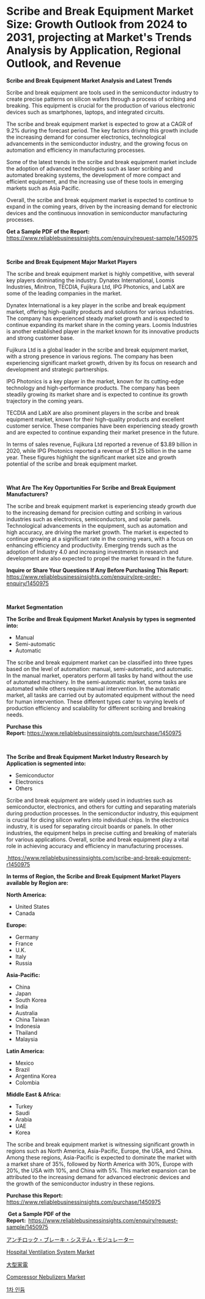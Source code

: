 <p><h1>Scribe and Break Equipment Market Size: Growth Outlook from 2024 to 2031, projecting at Market's Trends Analysis by Application, Regional Outlook, and Revenue</h1></p><p><strong>Scribe and Break Equipment Market Analysis and Latest Trends</strong></p>
<p><p>Scribe and break equipment are tools used in the semiconductor industry to create precise patterns on silicon wafers through a process of scribing and breaking. This equipment is crucial for the production of various electronic devices such as smartphones, laptops, and integrated circuits.</p><p>The scribe and break equipment market is expected to grow at a CAGR of 9.2% during the forecast period. The key factors driving this growth include the increasing demand for consumer electronics, technological advancements in the semiconductor industry, and the growing focus on automation and efficiency in manufacturing processes.</p><p>Some of the latest trends in the scribe and break equipment market include the adoption of advanced technologies such as laser scribing and automated breaking systems, the development of more compact and efficient equipment, and the increasing use of these tools in emerging markets such as Asia Pacific.</p><p>Overall, the scribe and break equipment market is expected to continue to expand in the coming years, driven by the increasing demand for electronic devices and the continuous innovation in semiconductor manufacturing processes.</p></p>
<p><strong>Get a Sample PDF of the Report:&nbsp;</strong> <a href="https://www.reliablebusinessinsights.com/enquiry/request-sample/1450975">https://www.reliablebusinessinsights.com/enquiry/request-sample/1450975</a></p>
<p>&nbsp;</p>
<p><strong>Scribe and Break Equipment Major Market Players</strong></p>
<p><p>The scribe and break equipment market is highly competitive, with several key players dominating the industry. Dynatex International, Loomis Industries, Minitron, TECDIA, Fujikura Ltd, IPG Photonics, and LabX are some of the leading companies in the market.</p><p>Dynatex International is a key player in the scribe and break equipment market, offering high-quality products and solutions for various industries. The company has experienced steady market growth and is expected to continue expanding its market share in the coming years. Loomis Industries is another established player in the market known for its innovative products and strong customer base.</p><p>Fujikura Ltd is a global leader in the scribe and break equipment market, with a strong presence in various regions. The company has been experiencing significant market growth, driven by its focus on research and development and strategic partnerships.</p><p>IPG Photonics is a key player in the market, known for its cutting-edge technology and high-performance products. The company has been steadily growing its market share and is expected to continue its growth trajectory in the coming years.</p><p>TECDIA and LabX are also prominent players in the scribe and break equipment market, known for their high-quality products and excellent customer service. These companies have been experiencing steady growth and are expected to continue expanding their market presence in the future.</p><p>In terms of sales revenue, Fujikura Ltd reported a revenue of $3.89 billion in 2020, while IPG Photonics reported a revenue of $1.25 billion in the same year. These figures highlight the significant market size and growth potential of the scribe and break equipment market.</p></p>
<p>&nbsp;</p>
<p><strong>What Are The Key Opportunities For Scribe and Break Equipment Manufacturers?</strong></p>
<p><p>The scribe and break equipment market is experiencing steady growth due to the increasing demand for precision cutting and scribing in various industries such as electronics, semiconductors, and solar panels. Technological advancements in the equipment, such as automation and high accuracy, are driving the market growth. The market is expected to continue growing at a significant rate in the coming years, with a focus on enhancing efficiency and productivity. Emerging trends such as the adoption of Industry 4.0 and increasing investments in research and development are also expected to propel the market forward in the future.</p></p>
<p><strong>Inquire or Share Your Questions If Any Before Purchasing This Report:</strong> <a href="https://www.reliablebusinessinsights.com/enquiry/pre-order-enquiry/1450975">https://www.reliablebusinessinsights.com/enquiry/pre-order-enquiry/1450975</a></p>
<p>&nbsp;</p>
<p><strong>Market Segmentation</strong></p>
<p><strong>The Scribe and Break Equipment Market Analysis by types is segmented into:</strong></p>
<p><ul><li>Manual</li><li>Semi-automatic</li><li>Automatic</li></ul></p>
<p><p>The scribe and break equipment market can be classified into three types based on the level of automation: manual, semi-automatic, and automatic. In the manual market, operators perform all tasks by hand without the use of automated machinery. In the semi-automatic market, some tasks are automated while others require manual intervention. In the automatic market, all tasks are carried out by automated equipment without the need for human intervention. These different types cater to varying levels of production efficiency and scalability for different scribing and breaking needs.</p></p>
<p><strong>Purchase this Report:&nbsp;</strong><a href="https://www.reliablebusinessinsights.com/purchase/1450975">https://www.reliablebusinessinsights.com/purchase/1450975</a></p>
<p>&nbsp;</p>
<p><strong>The Scribe and Break Equipment Market Industry Research by Application is segmented into:</strong></p>
<p><ul><li>Semiconductor</li><li>Electronics</li><li>Others</li></ul></p>
<p><p>Scribe and break equipment are widely used in industries such as semiconductor, electronics, and others for cutting and separating materials during production processes. In the semiconductor industry, this equipment is crucial for dicing silicon wafers into individual chips. In the electronics industry, it is used for separating circuit boards or panels. In other industries, the equipment helps in precise cutting and breaking of materials for various applications. Overall, scribe and break equipment play a vital role in achieving accuracy and efficiency in manufacturing processes.</p></p>
<p><a href="https://www.reliablebusinessinsights.com/scribe-and-break-equipment-r1450975">&nbsp;https://www.reliablebusinessinsights.com/scribe-and-break-equipment-r1450975</a></p>
<p><strong>In terms of Region, the Scribe and Break Equipment Market Players available by Region are:</strong></p>
<p>
    <p> <strong> North America: </strong>
        <ul>
            <li>United States</li>
            <li>Canada</li>
        </ul>
        </p> 
    <p> <strong> Europe: </strong>
        <ul>
            <li>Germany</li>
            <li>France</li>
            <li>U.K.</li>
            <li>Italy</li>
            <li>Russia</li>
        </ul>
        </p> 
    <p> <strong> Asia-Pacific: </strong>
        <ul>
            <li>China</li>
            <li>Japan</li>
            <li>South Korea</li>
            <li>India</li>
            <li>Australia</li>
            <li>China Taiwan</li>
            <li>Indonesia</li>
            <li>Thailand</li>
            <li>Malaysia</li>
        </ul>
        </p> 
    <p> <strong> Latin America: </strong>
        <ul>
            <li>Mexico</li>
            <li>Brazil</li>
            <li>Argentina Korea</li>
            <li>Colombia</li>
        </ul>
        </p> 
    <p> <strong> Middle East & Africa: </strong>
        <ul>
            <li>Turkey</li>
            <li>Saudi</li>
            <li>Arabia</li>
            <li>UAE</li>
            <li>Korea</li>
        </ul>
    </p>
    </p>
<p><p>The scribe and break equipment market is witnessing significant growth in regions such as North America, Asia-Pacific, Europe, the USA, and China. Among these regions, Asia-Pacific is expected to dominate the market with a market share of 35%, followed by North America with 30%, Europe with 20%, the USA with 10%, and China with 5%. This market expansion can be attributed to the increasing demand for advanced electronic devices and the growth of the semiconductor industry in these regions.</p></p>
<p><strong>Purchase this Report: </strong><a href="https://www.reliablebusinessinsights.com/purchase/1450975">https://www.reliablebusinessinsights.com/purchase/1450975</a></p>
<p>&nbsp;<strong>Get a Sample PDF of the Report:&nbsp;&nbsp;</strong><a href="https://www.reliablebusinessinsights.com/enquiry/request-sample/1450975">https://www.reliablebusinessinsights.com/enquiry/request-sample/1450975</a></p>
<p><strong></strong></p>
<p><p><a href="https://github.com/qwpelcjko9242629/Market-Research-Report-List-2/blob/main/2305120162599.md">アンチロック・ブレーキ・システム・モジュレーター</a></p><p><a href="https://github.com/almainyongb/Market-Research-Report-List-1/blob/main/hospital-ventilation-system-market.md">Hospital Ventilation System Market</a></p><p><a href="https://github.com/AhmadMann1950/Market-Research-Report-List-1/blob/main/8517847162598.md">大型家電</a></p><p><a href="https://github.com/kimjmgeh81/Market-Research-Report-List-1/blob/main/compressor-nebulizers-market.md">Compressor Nebulizers Market</a></p><p><a href="https://github.com/oajzkywllm460/Market-Research-Report-List-2/blob/main/3597280175053.md">1차 인듐</a></p></p>